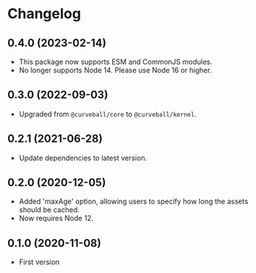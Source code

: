 Changelog
=========

0.4.0 (2023-02-14)
------------------

* This package now supports ESM and CommonJS modules.
* No longer supports Node 14. Please use Node 16 or higher.


0.3.0 (2022-09-03)
------------------

* Upgraded from `@curveball/core` to `@curveball/kernel`.


0.2.1 (2021-06-28)
------------------

* Update dependencies to latest version.


0.2.0 (2020-12-05)
------------------

* Added 'maxAge' option, allowing users to specify how long the assets should
  be cached.
* Now requires Node 12.


0.1.0 (2020-11-08)
------------------

* First version
